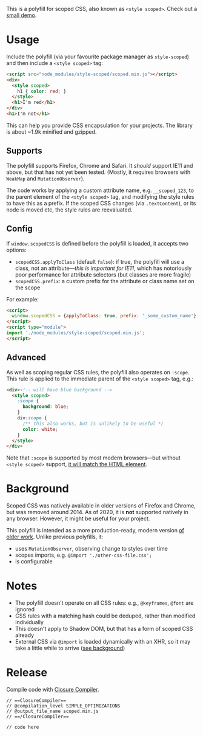 This is a polyfill for scoped CSS, also known as `<style scoped>`.
Check out a [small demo](https://samthor.github.io/scoped/test/test.html).

# Usage

Include the polyfill (via your favourite package manager as `style-scoped`) and then include a `<style scoped>` tag:

```html
<script src="node_modules/style-scoped/scoped.min.js"></script>
<div>
  <style scoped>
    h1 { color: red; }
  </style>
  <h1>I'm red</h1>
</div>
<h1>I'm not</h1>
```

This can help you provide CSS encapsulation for your projects.
The library is about ~1.9k minified and gzipped.

## Supports

The polyfill supports Firefox, Chrome and Safari.
It _should_ support IE11 and above, but that has not yet been tested.
(Mostly, it requires browsers with `WeakMap` and `MutationObserver`).

The code works by applying a custom attribute name, e.g. `__scoped_123`, to the parent element of the `<style scoped>` tag, and modifying the style rules to have this as a prefix.
If the scoped CSS changes (via `.textContent`), or its node is moved etc, the style rules are reevaluated.

## Config

If `window.scopedCSS` is defined before the polyfill is loaded, it accepts two options:

* `scopedCSS.applyToClass` (default `false`): if true, the polyfill will use a class, not an attribute—_this is important for IE11_, which has notoriously poor performance for attribute selectors (but classes are more fragile)
* `scopedCSS.prefix`: a custom prefix for the attribute or class name set on the scope

For example:

```html
<script>
  window.scopedCSS = {applyToClass: true, prefix: '_some_custom_name'};
</script>
<script type="module">
import './node_modules/style-scoped/scoped.min.js';
</script>
```

## Advanced

As well as scoping regular CSS rules, the polyfill also operates on `:scope`.
This rule is applied to the immediate parent of the `<style scoped>` tag, e.g.:

```html
<div><!-- will have blue background -->
  <style scoped>
    :scope {
      background: blue;
    }
    div:scope {
      /** this also works, but is unlikely to be useful */
      color: white;
    }
  </style>
</div>
```

Note that `:scope` is supported by most modern browsers—but without `<style scoped>` support, [it will match the HTML element](https://developer.mozilla.org/en-US/docs/Web/CSS/:scope).

# Background

Scoped CSS was natively available in older versions of Firefox and Chrome, but was removed around 2014.
As of 2020, it is **not** supported natively in any browser.
However, it might be useful for your project.

This polyfill is intended as a more production-ready, modern version [of older work](https://www.google.com/search?q=scoped+css+polyfill).
Unlike previous polyfills, it:

* uses `MutationObserver`, observing change to styles over time
* scopes imports, e.g. `@import './other-css-file.css';`
* is configurable

# Notes

* The polyfill doesn't operate on all CSS rules: e.g., `@keyframes`, `@font` are ignored
* CSS rules with a matching hash could be deduped, rather than modified individually
* This doesn't apply to Shadow DOM, but that has a form of scoped CSS already
* External CSS via `@import` is loaded dynamically with an XHR, so it may take a little while to arrive ([see background](https://github.com/samthor/scoped/issues/2))

# Release

Compile code with [Closure Compiler](https://closure-compiler.appspot.com/home).

```
// ==ClosureCompiler==
// @compilation_level SIMPLE_OPTIMIZATIONS
// @output_file_name scoped.min.js
// ==/ClosureCompiler==

// code here
```
